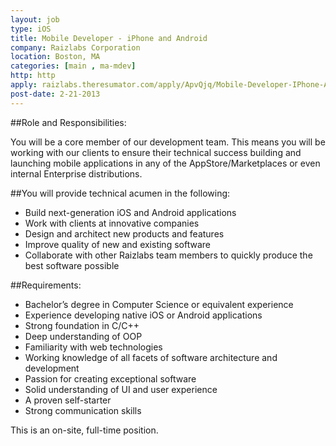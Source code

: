 ```yaml
---
layout: job
type: iOS
title: Mobile Developer - iPhone and Android
company: Raizlabs Corporation
location: Boston, MA
categories: [main , ma-mdev]
http: http
apply: raizlabs.theresumator.com/apply/ApvQjq/Mobile-Developer-IPhone-And-Android.html
post-date: 2-21-2013
---
```


##Role and Responsibilities:

You will be a core member of our development team. This means you will be working with our clients to ensure their technical success building and launching mobile applications in any of the AppStore/Marketplaces or even internal Enterprise distributions. 

##You will provide technical acumen in the following:

* Build next-generation iOS and Android applications
* Work with clients at innovative companies
* Design and architect new products and features
* Improve quality of new and existing software
* Collaborate with other Raizlabs team members to quickly produce the best software possible

##Requirements:

* Bachelor’s degree in Computer Science or equivalent experience
* Experience developing native iOS or Android applications
* Strong foundation in C/C++
* Deep understanding of OOP
* Familiarity with web technologies
* Working knowledge of all facets of software architecture and development
* Passion for creating exceptional software
* Solid understanding of UI and user experience
* A proven self-starter
* Strong communication skills

This is an on-site, full-time position.
